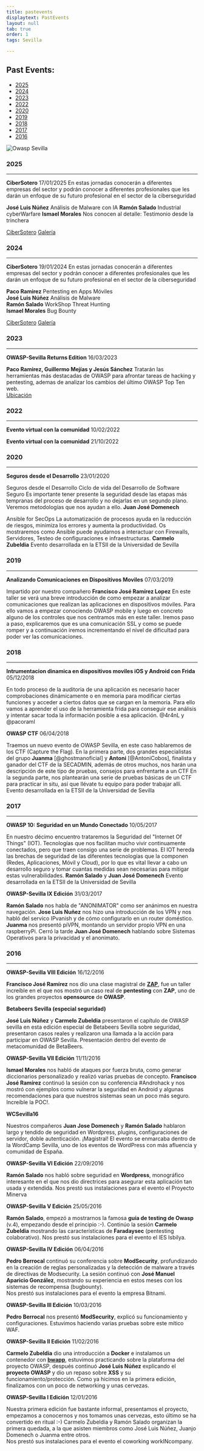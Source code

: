 ```yaml
---
title: pastevents
displaytext: PastEvents
layout: null
tab: true
order: 1
tags: Sevilla

---
```


## Past Events:
* [2025](#2025)
* [2024](#2024)
* [2023](#2023)
* [2022](#2022)
* [2020](#2020)
* [2019](#2019)
* [2018](#2018)
* [2017](#2017)
* [2016](#2016)


![Owasp Sevilla](assets/images/owaspReu.png)  

### 2025 ###
--- 
**CiberSotero** 17/01/2025
En estas jornadas conocerán a diferentes empresas del sector y podrán conocer a diferentes profesionales que les darán un enfoque de su futuro profesional en el sector de la ciberseguridad


**José Luis Núñez** Análisis de Malware con IA
**Ramón Salado**  Industrial cyberWarfare
**Ismael Morales** Nos conocen al detalle: Testimonio desde la trinchera   

[CiberSotero](https://iessoterohernandez.es/index.php/2024/01/16/cibersotero-organizacion-de-las-jornadas/)
[Galería](https://drive.google.com/drive/folders/1LI-ID_LTw2SDuQCPcCaeyKuGElm2Gk-w?usp=sharing)

### 2024 ###
--- 
**CiberSotero** 19/01/2024
En estas jornadas conocerán a diferentes empresas del sector y podrán conocer a diferentes profesionales que les darán un enfoque de su futuro profesional en el sector de la ciberseguridad

**Paco Ramirez** Pentesting en Apps Móviles  
**José Luis Núñez** Análisis de Malware  
**Ramón Salado** WorkShop Threat Hunting  
**Ismael Morales** Bug Bounty    

[CiberSotero](https://iessoterohernandez.es/index.php/2024/01/16/cibersotero-organizacion-de-las-jornadas/)
[Galería](https://drive.google.com/drive/folders/1LI-ID_LTw2SDuQCPcCaeyKuGElm2Gk-w?usp=sharing)
 
### 2023 ###
--- 
**OWASP-Sevilla Returns Edition** 16/03/2023

**Paco Ramirez, Guillermo Mejías y Jesús Sánchez** Tratarán las herramientas más destacadas de OWASP
para afrontar tareas de hacking y pentesting, ademas de analizar los cambios del último OWASP Top Ten web.   
[Ubicación](https://goo.gl/maps/fjgUzLAK8AqMB2dF6)

### 2022 ###
--- 
**Evento virtual con la comunidad** 10/02/2022

**Evento virtual con la comunidad** 21/10/2022

### 2020 ###
---

**Seguros desde el Desarrollo** 23/01/2020

Seguros desde el Desarrollo
Ciclo de vida del Desarrollo de Software Seguro
Es importante tener presente la seguridad desde las etapas más tempranas del proceso de desarrollo y no dejarlas en un segundo plano. Veremos metodologías que nos ayudan a ello.
**Juan José Domenech**


Ansible for SecOps
La automatización de procesos ayuda en la reducción de riesgos, minimiza los errores y aumenta la productividad. Os mostraremos como Ansible puede ayudarnos a interactuar con Firewalls, Servidores, Testeo de configuraciones e infraestructuras.
**Carmelo Zubeldia**
Evento desarrollada en la ETSII de la Universidad de Sevilla


### 2019 ###
---

**Analizando Comunicaciones en Dispositivos Moviles** 07/03/2019

Impartido por nuestro compañero **Francisco José Ramírez Lopez** 
En este taller se verá una breve introducción de como empezar a analizar comunicaciones que realizan las aplicaciones en dispositivos móviles. Para ello vamos a empezar conociendo OWASP mobile y luego en concreto alguno de los controles que nos centramos más en este taller. Iremos paso a paso, explicaremos que es una comunicación SSL y como se puede romper y a continuación iremos incrementando el nivel de dificultad para poder ver las comunicaciones.



### 2018 ###
---

**Intrumentacion dinamica en dispositivos moviles iOS y Android con Frida** 05/12/2018

En todo proceso de la auditoria de una aplicación es necesario hacer comprobaciones dinámicamente o en memoria para modificar ciertas funciones y acceder a ciertos datos que se cargan en la memoria. Para ello vamos a aprender el uso de la herramienta frida para conseguir ese análisis y intentar sacar toda la información posible a esa aplicación.
@4r4nL y @pacoraml  


**OWASP CTF** 06/04/2018

Traemos un nuevo evento de OWASP Sevilla, en este caso hablaremos de los CTF (Capture the Flag).
En la primera parte, dos grandes especialistas del grupo **Juanma** [@ghostmanoficial] y **Antoni** [@AntoniCobos], finalista y ganador del CTF de la SECADMIN, además de otros muchos, nos harán una descripción de este tipo de pruebas, consejos para enfrentarte a un CTF
En la segunda parte, nos plantearán una serie de pruebas básicas de un CTF para practicar in situ, así que llévate tu equipo para poder trabajar allí.
Evento desarrollada en la ETSII de la Universidad de Sevilla


### 2017 ###
---

**OWASP 10: Seguridad en un Mundo Conectado** 10/05/2017

En nuestro décimo encuentro trataremos la Seguridad del "Internet Of Things" (IOT). Tecnologías que nos facilitan mucho vivir continuamente conectados, pero que traen consigo una serie de problemas. El IOT hereda las brechas de seguridad de las diferentes tecnologías que la componen (Redes, Aplicaciones, Móvil y Cloud), por lo que es vital llevar a cabo un desarrollo seguro y tomar cuantas medidas sean necesarias para mitigar estas vulnerabilidades. **Ramón Salado** y **Juan José Domenech**
Evento desarrollada en la ETSII de la Universidad de Sevilla



**OWASP-Sevilla IX Edición** 31/03/2017

**Ramón Salado** nos habla de "ANONIMATOR" como ser anánimos en nuestra
navegación. **Jose Luis Nuñez** nos hizo una introducción de los VPN y
nos habló del servico IPvanish y de cómo configurarlo en un router
doméstico. **Juanma** nos presentó piVPN, montando un servidor propio
VPN en una raspberryPi. Cerró la tarde **Juan José Domenech** hablando
sobre Sistemas Operativos para la privacidad y el anonimato.


### 2016 ###
---

**OWASP-Sevilla VIII Edición** 16/12/2016

**Francisco José Ramírez** nos dío una clase magistral de
[**ZAP**](https://www.owasp.org/index.php/OWASP_Zed_Attack_Proxy_Project), 
fue un taller increíble en el que nos mostró un caso real de
**pentesting** con **ZAP**, uno de los grandes proyectos **opensource**
de **OWASP**.

**Betabeers Sevilla (especial seguridad)**

**José Luis Núñez** y **Carmelo Zubeldia** presentaron el capítulo de
OWASP sevilla en esta edición especial de Betabeers Sevilla sobre
seguridad, presentaron casos reales y realizaron una llamada a la acción
para participar en OWASP Sevilla.
Presentación dentro del evento de metacomunidad de BetaBeers.

**OWASP-Sevilla VII Edición** 11/11/2016

**Ismael Morales** nos habló de ataques por fuerza bruta, como generar
diccionarios personalizado y realizó varias pruebas de concepto.
**Francisco José Ramírez** continuó la sesión con su conferencia
\#Androhack y nos mostró con ejemplos como vulnerar la seguridad en
Android y algunas recomendaciones para que nuestros sistemas sean un
poco más seguro. Increíble la POC\!.

**WCSevilla16**

Nuestros compañeros **Juan Jose Domenech** y **Ramón Salado** hablaron largo y tendido de seguridad en Wordpress, plugins, configuraciones de servidor, doble autenticación. ¡Magistral\!
El evento se enmarcaba dentro de la WordCamp Sevilla, uno de los eventos de WordPress con más afluencia y comunidad de España.  

**OWASP-Sevilla VI Edición** 22/09/2016

**Ramón Salado** nos habló sobre seguridad en **Wordpress**, monográfico
 interesante en el que nos dio directrices para asegurar esta
aplicación tan usada y extendida.
Nos prestó sus instalaciones para el evento el Proyecto Minerva  

**OWASP-Sevilla V Edición** 25/05/2016

**Ramón Salado**, empezó a mostrarnos la famosa **guía de testing de
Owasp** (v.4), empezando desde el principio :-). Continúo la sesión
**Carmelo Zubeldia** mostrando las características de **Faradaysec**
(pentesting colaborativo).
Nos prestó sus instalaciones para el evento el IES Isbilya.

**OWASP-Sevilla IV Edición** 06/04/2016

**Pedro Berrocal** continuó su conferencia sobre **ModSecurity**,
profundizando en la creación de reglas personalizadas y la detección de
malware a través de directivas de Modsecurity. La sesión continuó con
**José Manuel Aparicio González**, mostrando su experiencia en estos
meses con los sistemas de recompensa (bugbounty).   
Nos prestó sus instalaciones para el evento la empresa Bitnami.

**OWASP-Sevilla III Edición** 10/03/2016

**Pedro Berrocal** nos presentó **ModSecurity**, explicó su
funcionamiento y configuraciones. Estuvimos haciendo varias pruebas sobre este mítico WAF.

**OWASP-Sevilla II Edición** 11/02/2016

**Carmelo Zubeldia** dio una introducción a **Docker** e instalamos un
contenedor con [**bwapp**](http://www.itsecgames.com/), estuvimos practicando sobre la plataforma del proyecto OWASP,
después continuó **José Luis Núñez** explicando el **proyecto OWASP** y dio un repaso sobre **XSS** y su funcionamiento/protección.
Como ya hicimos en la primera edición, finalizamos con un poco de networking y unas cervezas.

**OWASP-Sevilla I Edición** 12/01/2016

Nuestra primera edición fue bastante informal, presentamos el proyecto,
empezamos a conocernos y nos tomamos unas cervezas, esto último se ha
convertido en ritual :-) Carmelo Zubeldia y Ramón Salado organizan la primera quedada, a la que asisten miembros como José Luis Núñez, Juanjo Domenech o Juanma entre otros.  
Nos prestó sus instalaciones para el evento el coworking workINcompany.
